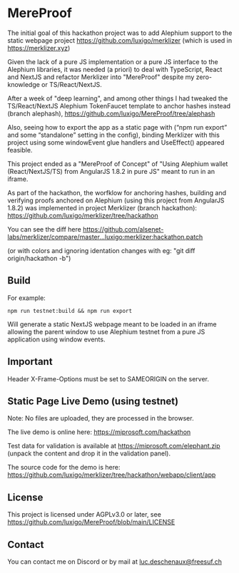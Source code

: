 # MereProof
The initial goal of this hackathon project was to add Alephium support to the static webpage project https://github.com/luxigo/merklizer (which is used in https://merklizer.xyz)

Given the lack of a pure JS implementation or a pure JS interface to the Alephium libraries, it was needed (a priori) to deal with TypeScript, React and NextJS and refactor Merklizer into "MereProof" despite my zero-knowledge or TS/React/NextJS.

After a week of "deep learning", and among other things I had tweaked the TS/React/NextJS Alephium TokenFaucet template to anchor hashes instead (branch alephash), https://github.com/luxigo/MereProof/tree/alephash 

Also, seeing how to export the app as a static page with (“npm run export” and some “standalone” setting in the config), binding Merklizer with this project using some windowEvent glue handlers and UseEffect() appeared feasible.

This project ended as a "MereProof of Concept" of "Using Alephium wallet (React/NextJS/TS) from AngularJS 1.8.2 in pure JS" meant to run in an iframe.

As part of the hackathon, the worfklow for anchoring hashes, building and verifying proofs anchored on Alephium (using this project from AngularJS 1.8.2) was implemented in project Merklizer (branch hackathon): https://github.com/luxigo/merklizer/tree/hackathon

You can see the diff here https://github.com/alsenet-labs/merklizer/compare/master...luxigo:merklizer:hackathon.patch

(or with colors and ignoring identation changes with eg: "git diff origin/hackathon -b")


## Build
For example:
```
npm run testnet:build && npm run export
```
Will generate a static NextJS webpage meant to be loaded in an iframe allowing the parent window to use Alephium testnet from a pure JS application using window events.

## Important
Header X-Frame-Options must be set to SAMEORIGIN on the server. 

## Static Page Live Demo (using testnet)
Note: No files are uploaded, they are processed in the browser.

The live demo is online here: https://miprosoft.com/hackathon

Test data for validation is available at https://miprosoft.com/elephant.zip (unpack the content and drop it in the validation panel).

The source code for the demo is here: https://github.com/luxigo/merklizer/tree/hackathon/webapp/client/app

## License
This project is licensed under AGPLv3.0 or later, see https://github.com/luxigo/MereProof/blob/main/LICENSE

## Contact
You can contact me on Discord or by mail at luc.deschenaux@freesuf.ch




